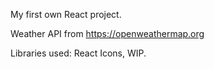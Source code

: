 My first own React project.

Weather API from https://openweathermap.org

Libraries used: React Icons, 
WIP.